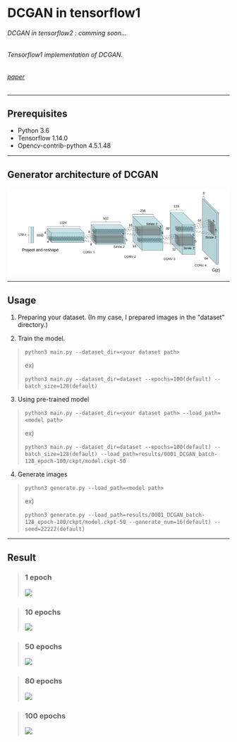 # DCGAN in tensorflow1
###### DCGAN in tensorflow2 : comming soon...
###### Tensorflow1 implementation of DCGAN.
###### [paper](https://arxiv.org/pdf/1511.06434.pdf)
----------------
## Prerequisites
- Python 3.6
- Tensorflow 1.14.0
- Opencv-contrib-python 4.5.1.48

----------------
## Generator architecture of DCGAN

![](https://github.com/Hwa-Jong/DCGAN/blob/main/img/Generator(DCGAN).png)

----------------
## Usage

1. Preparing your dataset. (In my case, I prepared images in the "dataset" directory.)

2. Train the model.
> ```
> python3 main.py --dataset_dir=<your dataset path>
> ```
> ex)
> ```
> python3 main.py --dataset_dir=dataset --epochs=100(default) --batch_size=128(default)
> ```
3. Using pre-trained model
> ```
> python3 main.py --dataset_dir=<your dataset path> --load_path=<model path>
> ```
> ex)
> ```
> python3 main.py --dataset_dir=dataset --epochs=100(default) --batch_size=128(default) --load_path=results/0001_DCGAN_batch-128_epoch-100/ckpt/model.ckpt-50
> ```
4. Generate images
> ```
> python3 generate.py --load_path=<model path>
> ```
> ex)
> ```
> python3 generate.py --load_path=results/0001_DCGAN_batch-128_epoch-100/ckpt/model.ckpt-50 --generate_num=16(default) --seed=22222(default)
> ```

----------------
## Result 
> ### 1 epoch
> ![](https://github.com/Hwa-Jong/DCGAN-in-tf1/blob/main/img/fake%2000001epoc.png)

> ### 10 epochs
> ![](https://github.com/Hwa-Jong/DCGAN-in-tf1/blob/main/img/fake%2000010epoc.png)

> ### 50 epochs
> ![](https://github.com/Hwa-Jong/DCGAN-in-tf1/blob/main/img/fake%2000050epoc.png)

> ### 80 epochs
> ![](https://github.com/Hwa-Jong/DCGAN-in-tf1/blob/main/img/fake%2000080epoc.png)

> ### 100 epochs
> ![](https://github.com/Hwa-Jong/DCGAN-in-tf1/blob/main/img/fake%2000100epoc.png)

